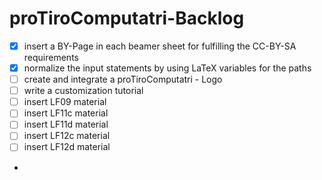 # proTiroComputatri-Backlog

* [x] insert a BY-Page in each beamer sheet for fulfilling the CC-BY-SA requirements
* [x] normalize the input statements by using LaTeX variables for the paths
* [ ] create and integrate a proTiroComputatri - Logo
* [ ] write a customization tutorial
* [ ] insert LF09 material
* [ ] insert LF11c material
* [ ] insert LF11d material
* [ ] insert LF12c material
* [ ] insert LF12d material
* 